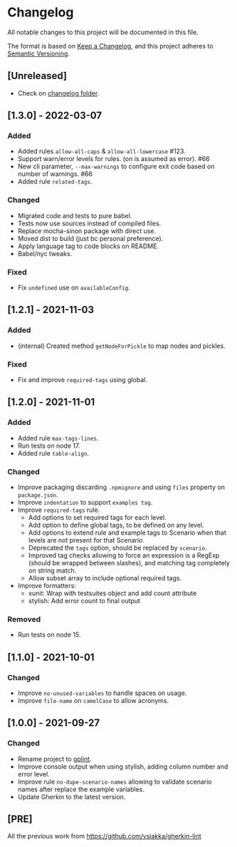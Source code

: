 # Changelog
All notable changes to this project will be documented in this file.

The format is based on [Keep a Changelog](https://keepachangelog.com/en/1.0.0/), and this project adheres
to [Semantic Versioning](https://semver.org/spec/v2.0.0.html).

## [Unreleased]
* Check on [changelog folder](changelog).

## [1.3.0] - 2022-03-07
### Added
* Added rules `allow-all-caps` & `allow-all-lowercase` #123.
* Support warn/error levels for rules. (on is assumed as error). #66
* New cli parameter, `--max-warnings` to configure exit code based on number of warnings. #66
* Added rule `related-tags`.

### Changed
* Migrated code and tests to pure babel.
* Tests now use sources instead of compiled files.
* Replace mocha-sinon package with direct use.
* Moved dist to build (just bc personal preference).
* Apply language tag to code blocks on README.
* Babel/nyc tweaks.

### Fixed
* Fix `undefined` use on `availableConfig`.

## [1.2.1] - 2021-11-03
### Added
* (internal) Created method `getNodeForPickle` to map nodes and pickles.

### Fixed
* Fix and improve `required-tags` using global.

## [1.2.0] - 2021-11-01
### Added
* Added rule `max-tags-lines`.
* Run tests on node 17.
* Added rule `table-align`.

### Changed
* Improve packaging discarding `.npmignore` and using `files` property on `package.json`.
* Improve `indentation` to support `examples tag`.
* Improve `required-tags` rule.
  * Add options to set required tags for each level.
  * Add option to define global tags, to be defined on any level.
  * Add options to extend rule and example tags to Scenario when that levels are not present for that Scenario.
  * Deprecated the `tags` option, should be replaced by `scenario`.
  * Improved tag checks allowing to force an expression is a RegExp (should be wrapped between slashes), and matching tag completely on string match.
  * Allow subset array to include optional required tags.
* Improve formatters:
  * xunit: Wrap with testsuites object and add count attribute
  * stylish: Add error count to final output

### Removed
* Run tests on node 15.

## [1.1.0] - 2021-10-01
### Changed
* Improve `no-unused-variables` to handle spaces on usage.
* Improve `file-name` on `camelCase` to allow acronyms.

## [1.0.0] - 2021-09-27
### Changed
* Rename project to [gplint](https://github.com/Nyaran/gplint).
* Improve console output when using stylish, adding column number and error level.
* Improve rule `no-dupe-scenario-names` allowing to validate scenario names after replace the example variables.
* Update Gherkin to the latest version.

## [PRE]
All the previous work from https://github.com/vsiakka/gherkin-lint
